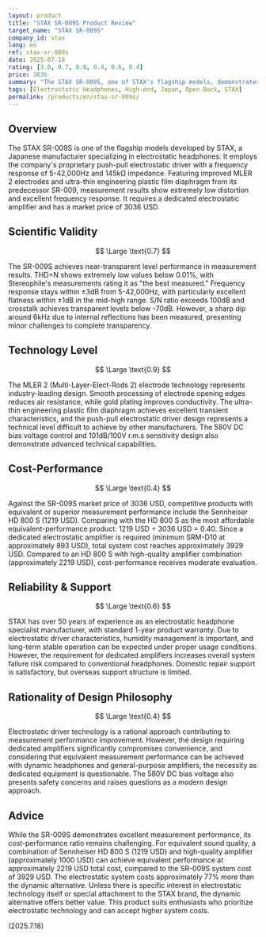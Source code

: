 ```yaml
---
layout: product
title: "STAX SR-009S Product Review"
target_name: "STAX SR-009S"
company_id: stax
lang: en
ref: stax-sr-009s
date: 2025-07-18
rating: [3.0, 0.7, 0.9, 0.4, 0.6, 0.4]
price: 3036
summary: "The STAX SR-009S, one of STAX's flagship models, demonstrates excellent measurement performance but suffers from poor cost-performance due to its 3036 USD price point"
tags: [Electrostatic Headphones, High-end, Japan, Open-Back, STAX]
permalink: /products/en/stax-sr-009s/
---
```

## Overview

The STAX SR-009S is one of the flagship models developed by STAX, a Japanese manufacturer specializing in electrostatic headphones. It employs the company's proprietary push-pull electrostatic driver with a frequency response of 5-42,000Hz and 145kΩ impedance. Featuring improved MLER 2 electrodes and ultra-thin engineering plastic film diaphragm from its predecessor SR-009, measurement results show extremely low distortion and excellent frequency response. It requires a dedicated electrostatic amplifier and has a market price of 3036 USD.

## Scientific Validity

$$ \Large \text{0.7} $$

The SR-009S achieves near-transparent level performance in measurement results. THD+N shows extremely low values below 0.01%, with Stereophile's measurements rating it as "the best measured." Frequency response stays within ±3dB from 5-42,000Hz, with particularly excellent flatness within ±1dB in the mid-high range. S/N ratio exceeds 100dB and crosstalk achieves transparent levels below -70dB. However, a sharp dip around 6kHz due to internal reflections has been measured, presenting minor challenges to complete transparency.

## Technology Level

$$ \Large \text{0.9} $$

The MLER 2 (Multi-Layer-Elect-Rods 2) electrode technology represents industry-leading design. Smooth processing of electrode opening edges reduces air resistance, while gold plating improves conductivity. The ultra-thin engineering plastic film diaphragm achieves excellent transient characteristics, and the push-pull electrostatic driver design represents a technical level difficult to achieve by other manufacturers. The 580V DC bias voltage control and 101dB/100V r.m.s sensitivity design also demonstrate advanced technical capabilities.

## Cost-Performance

$$ \Large \text{0.4} $$

Against the SR-009S market price of 3036 USD, competitive products with equivalent or superior measurement performance include the Sennheiser HD 800 S (1219 USD). Comparing with the HD 800 S as the most affordable equivalent-performance product: 1219 USD ÷ 3036 USD = 0.40. Since a dedicated electrostatic amplifier is required (minimum SRM-D10 at approximately 893 USD), total system cost reaches approximately 3929 USD. Compared to an HD 800 S with high-quality amplifier combination (approximately 2219 USD), cost-performance receives moderate evaluation.

## Reliability & Support

$$ \Large \text{0.6} $$

STAX has over 50 years of experience as an electrostatic headphone specialist manufacturer, with standard 1-year product warranty. Due to electrostatic driver characteristics, humidity management is important, and long-term stable operation can be expected under proper usage conditions. However, the requirement for dedicated amplifiers increases overall system failure risk compared to conventional headphones. Domestic repair support is satisfactory, but overseas support structure is limited.

## Rationality of Design Philosophy

$$ \Large \text{0.4} $$

Electrostatic driver technology is a rational approach contributing to measurement performance improvement. However, the design requiring dedicated amplifiers significantly compromises convenience, and considering that equivalent measurement performance can be achieved with dynamic headphones and general-purpose amplifiers, the necessity as dedicated equipment is questionable. The 580V DC bias voltage also presents safety concerns and raises questions as a modern design approach.

## Advice

While the SR-009S demonstrates excellent measurement performance, its cost-performance ratio remains challenging. For equivalent sound quality, a combination of Sennheiser HD 800 S (1219 USD) and high-quality amplifier (approximately 1000 USD) can achieve equivalent performance at approximately 2219 USD total cost, compared to the SR-009S system cost of 3929 USD. The electrostatic system costs approximately 77% more than the dynamic alternative. Unless there is specific interest in electrostatic technology itself or special attachment to the STAX brand, the dynamic alternative offers better value. This product suits enthusiasts who prioritize electrostatic technology and can accept higher system costs.

(2025.7.18)